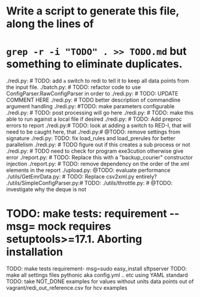 # Write a script to generate this file, along the lines of
# `grep -r -i "TODO" . >> TODO.md` but something to eliminate duplicates.

./redi.py:	# TODO: add `a` switch to redi to tell it to keep all data points from the input file.
./batch.py:        # TODO: refactor code to use ConfigParser.RawConfigParser in order to
./redi.py:    # TODO: UPDATE COMMENT HERE
./redi.py:        # TODO better description of commandline argument handling
./redi.py:    #TODO: make parameters configurable
./redi.py:    # TODO: post processing will go here
./redi.py:    # TODO: make this able to run against a local file if desired
./redi.py:        # TODO: Add preproc errors to report
./redi.py:# TODO: look at adding a switch to RED-I, that will need to be caught here, that
./redi.py:# @TODO: remove settings from signature
./redi.py:    TODO: fix load_rules and load_prerules for better parallelism
./redi.py:    # TODO figure out if this creates a sub process or not
./redi.py:    # TODO need to check for program exe3cution otherwise give error
./report.py:        # TODO: Replace this with a "backup_courier" constructor injection
./report.py:        # TODO: remove dependency on the order of the xml elements in the report
./upload.py:    @TODO: evaluate performance
./utils/GetEmrData.py:    # TODO: Replace csv2xml.py entirely?
./utils/SimpleConfigParser.py:# TODO:
./utils/throttle.py:        # @TODO: investigate why the deque is not
# TODO: make tests: requirement -- msg= mock requires setuptools>=17.1. Aborting installation
TODO: make tests requirement- msg=sudo easy_install sftpserver
TODO: make all settings files pythonic aka config.yml .. etc using YAML standard
TODO: take NOT_DONE examples for values without units data points out of vagrant/redi_out_reference.csv for hcv examples
